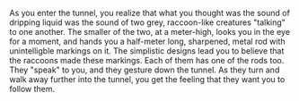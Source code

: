 As you enter the tunnel, you realize that what you thought was the sound of dripping liquid was the sound of two 
grey, raccoon-like creatures "talking" to one another. The smaller of the two, at a meter-high, looks you in the 
eye for a moment, and hands you a half-meter long, sharpened, metal rod with unintelligble markings on it. The 
simplistic designs lead you to believe that the raccoons made these markings. Each of them has one of the rods
too. They "speak" to you, and they gesture down the tunnel. As they turn and walk away further into the tunnel,
you get the feeling that they want you to follow them.

